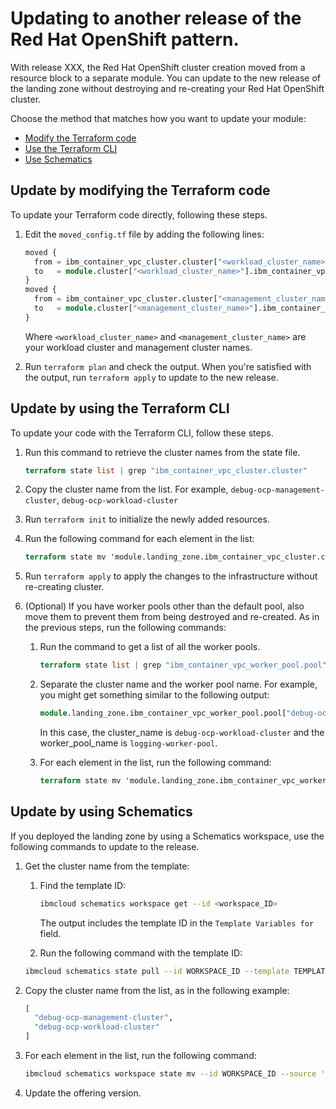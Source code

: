 # Updating to another release of the Red Hat OpenShift pattern.

With release XXX, the Red Hat OpenShift cluster creation moved from a resource block to a separate module. You can update to the new release of the landing zone without destroying and re-creating your Red Hat OpenShift cluster.

Choose the method that matches how you want to update your module:

- [Modify the Terraform code](#modify-the-terraform-code)
- [Use the Terraform CLI](#use-the-terraform-cli)
- [Use Schematics](#use-schematics)

## Update by modifying the Terraform code

To update your Terraform code directly, following these steps.

1.  Edit the `moved_config.tf` file by adding the following lines:

    ```tf
    moved {
      from = ibm_container_vpc_cluster.cluster["<workload_cluster_name>"]
      to   = module.cluster["<workload_cluster_name>"].ibm_container_vpc_cluster.cluster[0]
    }
    moved {
      from = ibm_container_vpc_cluster.cluster["<management_cluster_name>"]
      to   = module.cluster["<management_cluster_name>"].ibm_container_vpc_cluster.cluster[0]
    }
    ```

    Where `<workload_cluster_name>` and `<management_cluster_name>` are your workload cluster and management cluster names.

1.  Run `terraform plan` and check the output. When you're satisfied with the output, run `terraform apply` to update to the new release.

## Update by using the Terraform CLI

To update your code with the Terraform CLI, follow these steps.

1.  Run this command to retrieve the cluster names from the state file.

    ```tf
    terraform state list | grep "ibm_container_vpc_cluster.cluster"
    ```

1.  Copy the cluster name from the list. For example, `debug-ocp-management-cluster`, `debug-ocp-workload-cluster`
1.  Run `terraform init` to initialize the newly added resources.
1.  Run the following command for each element in the list:

    ```tf
    terraform state mv 'module.landing_zone.ibm_container_vpc_cluster.cluster["<cluster name>"]' 'module.landing_zone.module.cluster["<cluster name>"].ibm_container_vpc_cluster.cluster[0]'
    ```

1.  Run `terraform apply` to apply the changes to the infrastructure without re-creating cluster.
1.  (Optional) If you have worker pools other than the default pool, also move them to prevent them from being destroyed and re-created. As in the previous steps, run the following commands:

    1.  Run the command to get a list of all the worker pools.

        ```tf
        terraform state list | grep "ibm_container_vpc_worker_pool.pool"
        ```

    1.  Separate the cluster name and the worker pool name. For example, you might get something similar to the following output:

        ```tf
        module.landing_zone.ibm_container_vpc_worker_pool.pool["debug-ocp-workload-cluster-logging-worker-pool"]
        ```

        In this case, the cluster_name is `debug-ocp-workload-cluster` and the worker_pool_name is `logging-worker-pool`.

    1.  For each element in the list, run the following command:

        ```tf
        terraform state mv 'module.landing_zone.ibm_container_vpc_worker_pool.pool["<cluster_name>-<worker_pool_name>"]' 'module.landing_zone.module.cluster["<cluster_name>"].ibm_container_vpc_worker_pool.pool["<worker_pool_name>"]'
        ```

## Update by using Schematics

If you deployed the landing zone by using a Schematics workspace, use the following commands to update to the release.

1.  Get the cluster name from the template:

    1.  Find the template ID:

        ```sh
        ibmcloud schematics workspace get --id <workspace_ID>
         ```

         The output includes the template ID in the `Template Variables for` field.

    1.  Run the following command with the template ID:

    ```sh
    ibmcloud schematics state pull --id WORKSPACE_ID --template TEMPLATE_ID | jq -r '.outputs.cluster_names.value'
    ```

1.  Copy the cluster name from the list, as in the following example:

    ```tf
    [
      "debug-ocp-management-cluster",
      "debug-ocp-workload-cluster"
    ]
    ```

1.  For each element in the list, run the following command:

    ```sh
    ibmcloud schematics workspace state mv --id WORKSPACE_ID --source 'module.landing_zone.ibm_container_vpc_cluster.cluster["<cluster_name>"]' --destination 'module.landing_zone.module.cluster["<cluster_name>"].ibm_container_vpc_cluster.cluster[0]'
    ```

1.  Update the offering version.
